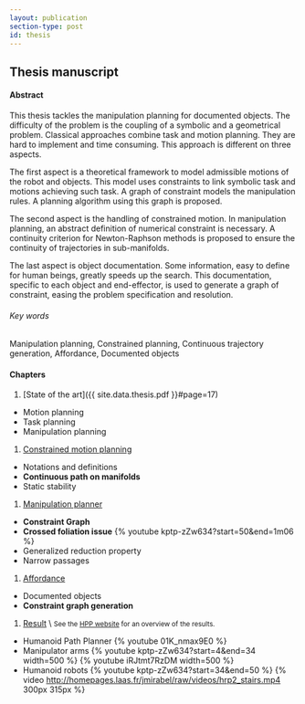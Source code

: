 ```yaml
---
layout: publication
section-type: post
id: thesis
---
```


## Thesis manuscript

#### Abstract

This thesis tackles the manipulation planning for documented objects.
The difficulty of the problem is the coupling of a symbolic and a geometrical problem.
Classical approaches combine task and motion planning.
They are hard to implement and time consuming.
This approach is different on three aspects.

The first aspect is a theoretical framework to model admissible motions of the robot and objects.
This model uses constraints to link symbolic task and motions achieving such task.
A graph of constraint models the manipulation rules.
A planning algorithm using this graph is proposed.

The second aspect is the handling of constrained motion.
In manipulation planning, an abstract definition of numerical constraint is necessary.
A continuity criterion for Newton-Raphson methods is proposed to ensure the continuity of trajectories in sub-manifolds.

The last aspect is object documentation.
Some information, easy to define for human beings, greatly speeds up the search.
This documentation, specific to each object and end-effector, is used to generate a graph of constraint, easing the problem specification and resolution.

###### Key words
Manipulation planning, Constrained planning, Continuous trajectory generation, Affordance, Documented objects

<style>
ul {
text-align: left;
}
li {
text-align: left;
}
</style>

#### Chapters

1. [State of the art]({{ site.data.thesis.pdf }}#page=17)
  - Motion planning
  - Task planning
  - Manipulation planning

1. [Constrained motion planning](thesis/chap2.html)
  - Notations and definitions
  - **Continuous path on manifolds**
  - Static stability

1. [Manipulation planner](thesis/chap3.html)
  - **Constraint Graph**
  - **Crossed foliation issue**
    {% youtube kptp-zZw634?start=50&end=1m06 %}
  - Generalized reduction property
  - Narrow passages

1. [Affordance](thesis/chap4.html)
  - Documented objects
  - **Constraint graph generation**

1. [Result](thesis/chap5.html) \\
  <small>See the [HPP website](https://humanoid-path-planner.github.io/hpp-doc/index.html) for an overview of the results.</small>
  - Humanoid Path Planner
    {% youtube 01K_nmax9E0 %}
  - Manipulator arms
    {% youtube kptp-zZw634?start=4&end=34 width=500 %}
    {% youtube iRJtmt7RzDM                width=500 %}
  - Humanoid robots
    {% youtube kptp-zZw634?start=34&end=50 %}
    {% video http://homepages.laas.fr/jmirabel/raw/videos/hrp2_stairs.mp4 300px 315px %}
